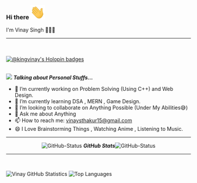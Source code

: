 ### Hi there <img src="https://raw.githubusercontent.com/ABSphreak/ABSphreak/master/gifs/Hi.gif" width="40">

I'm Vinay Singh 🙋🏻‍♂️
<hr>


<br><br>
[![@kingvinay's Holopin badges](https://holopin.me/kingvinay)](https://holopin.io/@kingvinay)
<br><br>


<img src="https://media.giphy.com/media/ObNTw8Uzwy6KQ/giphy.gif" width="30">&nbsp;***Talking about Personal Stuffs...***

- 🔭 I’m currently working on Problem Solving (Using C++) and Web Design.
- 🌱 I’m currently learning DSA , MERN , Game Design.
- 👯 I’m looking to collaborate on Anything Possible (Under My Abilities😅)
- 💬 Ask me about Anything
- 📫 How to reach me: vinaysthakur15@gmail.com
- 😄 I Love Brainstorming Things , Watching Anime , Listening to Music.
<hr>
<p align="center">
 <img src="https://cultofthepartyparrot.com/parrots/hd/DealWithItParrot.gif" width="30" height="30" alt="GitHub-Status"/>&nbsp;<i><b>GitHub Stats</b></i><img src="https://cultofthepartyparrot.com/parrots/hd/DealWithItParrot.gif" width="30" height="30" alt="GitHub-Status"/></p>
<hr>
<br>

![Vinay GitHub Statistics](https://github-readme-streak-stats.herokuapp.com/?user=KingVinay&theme=radical)  ![Top Languages](https://github-readme-stats.vercel.app/api/top-langs/?username=KingVinay&theme=radical)

